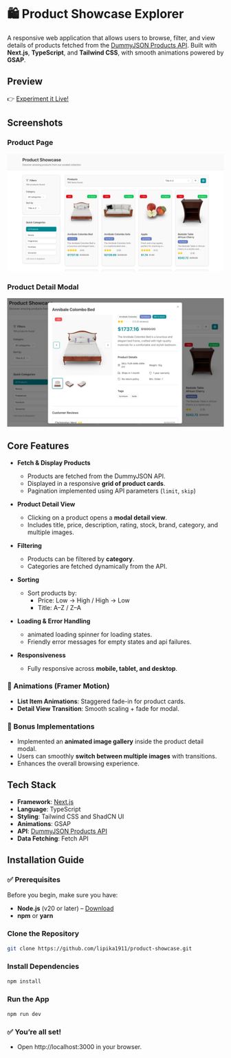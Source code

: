 
# 🛍️ Product Showcase Explorer

A responsive web application that allows users to browse, filter, and view details of products fetched from the [DummyJSON Products API](https://dummyjson.com/products).  Built with **Next.js**, **TypeScript**, and **Tailwind CSS**, with smooth animations powered by **GSAP**.



## Preview

👉 [Experiment it Live!](https://product-showcase-tau-ten.vercel.app/)
## Screenshots

### Product Page
![Product Page](./screenshots/product-page.jpeg)

### Product Detail Modal
![Product Detail Modal](./screenshots/product-detail.jpeg)
## Core Features

- **Fetch & Display Products**
   - Products are fetched from the DummyJSON API.
   - Displayed in a responsive **grid of product cards**.
   - Pagination implemented using API parameters (`limit`, `skip`)

- **Product Detail View**
   - Clicking on a product opens a **modal detail view**.
   - Includes title, price, description, rating, stock, brand, category, and multiple images.

- **Filtering**
   - Products can be filtered by **category**.
   - Categories are fetched dynamically from the API.

- **Sorting**
   - Sort products by:
     - Price: Low → High / High → Low
     - Title: A–Z / Z–A

- **Loading & Error Handling**
   - animated loading spinner for loading states.
   - Friendly error messages for empty states and api failures.

- **Responsiveness**
   - Fully responsive across **mobile, tablet, and desktop**.


### 🎨 Animations (Framer Motion)

- **List Item Animations**: Staggered fade-in for product cards.  
- **Detail View Transition**: Smooth scaling + fade for modal.  


### 🚀 Bonus Implementations

- Implemented an **animated image gallery** inside the product detail modal.  
- Users can smoothly **switch between multiple images** with transitions.  
- Enhances the overall browsing experience.  

## Tech Stack

- **Framework**: [Next.js](https://nextjs.org/)  
- **Language**: TypeScript  
- **Styling**: Tailwind CSS and ShadCN UI
- **Animations**: GSAP  
- **API**: [DummyJSON Products API](https://dummyjson.com/products)  
- **Data Fetching**: Fetch API  


## Installation Guide

### ✅ Prerequisites

Before you begin, make sure you have:

- **Node.js** (v20 or later) – [Download](https://nodejs.org/)
- **npm** or **yarn**

### Clone the Repository

```bash
git clone https://github.com/lipika1911/product-showcase.git
```

### Install Dependencies

```bash
npm install
```

### Run the App

```bash
npm run dev
```

### ✅ You’re all set!
- Open http://localhost:3000 in your browser.